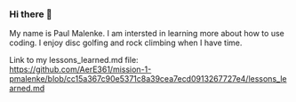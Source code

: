 ### Hi there 👋

My name is Paul Malenke. I am intersted in learning more about how to use coding. I enjoy disc golfing and rock climbing when I have time.

Link to my lessons_learned.md file:    
https://github.com/AerE361/mission-1-pmalenke/blob/cc15a367c90e5371c8a39cea7ecd0913267727e4/lessons_learned.md

<!--
**pmalenke/pmalenke** is a ✨ _special_ ✨ repository because its `README.md` (this file) appears on your GitHub profile.

Here are some ideas to get you started:

- 🔭 I’m currently working on ...
- 🌱 I’m currently learning ...
- 👯 I’m looking to collaborate on ...
- 🤔 I’m looking for help with ...
- 💬 Ask me about ...
- 📫 How to reach me: ...
- 😄 Pronouns: ...
- ⚡ Fun fact: ...
-->

